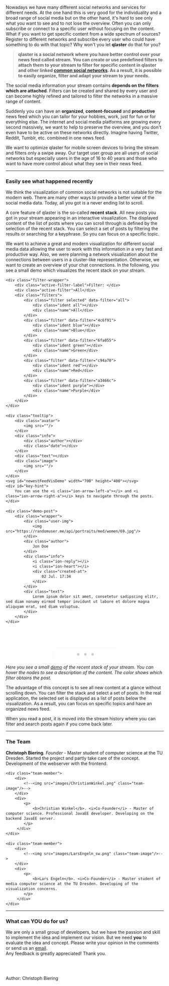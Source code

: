 
Nowadays we have many different social networks and services for different needs. At the one hand this is very good for the individuality and a broad range of social media but on the other hand, it's hard to see only what you want to see and to not lose the overview. Often you can only subscribe or connect to a specific user without focusing on the content. What if you want to get specific content from a wide spectrum of sources? Register to different networks and subscribe every user who could have something to do with that topic? Why won't you let **qlaster** do that for you?

> **qlaster is a social network where you have better control over your news feed called stream. You can create or use predefined filters to attach them to your stream to filter for specific content in qlaster and other linked <a href="#" data-tooltip="The usage is limited to the provided APIs">common social networks</a>. As a result, it is possible to easily organize, filter and adapt your stream to your needs.**

The social media information your stream contains **depends on the filters which are attached**. Filters can be created and shared by every user and can become highly refined and tailored to filter the networks in a massive range of content.

Suddenly you can have an **organized**, **content-focused** and **productive** news feed which you can tailor for your hobbies, work, just for fun or for everything else. The internet and social media platforms are growing every second massively, we want to help to preserve the overview, and you don't even have to be active on these networks directly. Imagine having Twitter, Reddit, Tumblr, etc. combined in one news feed.

We want to optimize qlaster for mobile screen devices to bring the stream and filters only a swipe away.
Our target user group are all users of social networks but especially users in the age of 16 to 40 years and  those who want to have more control about what they see in their news feed.

---

### Easily see what happened recently
<div id="startDemo"></div>

We think the visualization of common social networks is not suitable for the modern web. There are many other ways to provide a better view of the social media data. Today, all you got is a never ending list to scroll.

A core feature of qlaster is the so-called **recent stack**. All new posts you got in your stream appearing in an interactive visualization. The displayed content of the list of posts where you can scroll through is defined by the selection of the recent stack. You can select a set of posts by filtering the results or searching for a keyphrase. So you can focus on a specific topic.

We want to achieve a great and modern visualization for different social media data allowing the user to work with this information in a very fast and productive way. Also, we were planning a network visualization about the connections between users in a cluster-like representation. Otherwise, we want to create an overview of your chat connections.
In the following, you see a small demo which visualizes the recent stack on your stream.


<!-- aker, erste gleich aktiv -->

<div class="demo-wrapper">
    <!--<div class="action-sort">Sort</div>-->

    <div class="filter-wrapper">
        <div class="active-filter-label">Filter: </div>
        <div class="active-filter">All</div>
        <div class="filters">
            <div class="filter selected" data-filter="all">
                <div class="ident all"></div>
                <div class="name">All</div>
            </div>
            <div class="filter" data-filter="4c6f91">
                <div class="ident blue"></div>
                <div class="name">Blue</div>
            </div>
            <div class="filter" data-filter="6fa055">
                <div class="ident green"></div>
                <div class="name">Green</div>
            </div>
            <div class="filter" data-filter="c94a70">
                <div class="ident red"></div>
                <div class="name">Red</div>
            </div>
            <div class="filter" data-filter="a3466c">
                <div class="ident purple"></div>
                <div class="name">Purple</div>
            </div>
        </div>
    </div>

    <div class="tooltip">
        <div class="avatar">
            <img src=""/>
        </div>
        <div class="info">
            <div class="author"></div>
            <div class="date"></div>
        </div>
        <div class="text"></div>
        <div class="image">
            <img src=""/>
        </div>
    </div>
    <svg id="newestFeedVisDemo" width="700" height="400"></svg>
    <div id="key-hint">
        You can use the <i class="ion-arrow-left-a"></i> and <i class="ion-arrow-right-a"></i> keys to navigate through the posts.
    </div>

    <div class="demo-post">
        <div class="wrapper">
            <div class="user-img">
                <img src="https://randomuser.me/api/portraits/med/women/69.jpg"/>
            </div>
            <div class="author">
                Jon Doe
            </div>
            <div class="info">
                <i class="ion-reply"></i>
                <i class="ion-heart"></i>
                <div class="created-at">
                    02 Jul. 17:34
                </div>
            </div>
            <div class="text">
                Lorem ipsum dolor sit amet, consetetur sadipscing elitr, sed diam nonumy eirmod tempor invidunt ut labore et dolore magna aliquyam erat, sed diam voluptua.
            </div>
        </div>
    </div>
</div><br /><br /><br /><br />

<script src='js/jquery.min.js'>{newline}</script>
<script src='js/d3.min.js'>{newline}</script>
<script src='js/nodeGridDemo.js'>{newline}</script>
<script src='js/snippets/feedData.js'>{newline}</script>
<script src='js/snippets/newestFeedVisDemo2.js'>{newline}</script>

<div style="text-align:center;"><img src="images/dots.png"/></div>

_Here you see a small <a href="#" data-tooltip="The demo is to show the idea but isn't finished yet.">demo</a> of the recent stack of your stream. You can hover the nodes to see a description of the content. The color shows which filter obtains the post._

The advantage of this concept is to see all new content at a glance without scrolling down.
You can filter the stack and select a set of posts.
In the real application, the selected set is displayed as a list of posts below the visualization. As a result, you can focus on specific topics and have an organized news feed.

When you read a post, it is moved into the stream history where you can filter and search posts again if you come back later.

<!--### The features and what we have been planning to do

- Creating fully customizable stream to organize and control what you want to see
- Link your account to multiple networks like Twitter, Facebook etc. to get a wide spectrum of data
    - You can use the networks even if you are not directly active there
- Filters ...
- Having an optimal experience on small mobile devices due to space-filling visualizations
- Interactive visualizations for streams, chat, content sharing etc. to have a modern, productive and fast interface to interact with this information
- Connection to users with the help of email addresses even when they aren't on qlaster-->

<!--- An interactive cluster view where you can organize your friends, create events, share content in specific groups and sort and filter the content for what you want to see
- We want to create an interactive chat overview visualization to have a optimal chat view in realtime-->

---

### The Team

<div class="team-members">
    <div class="team-member">
        <div>
            <!--<img src="images/ava01_white.png" class="team-image"/>-->
        </div>
        <div>
            <p>
                <b>Christoph Biering</b>. <i>Founder</i> - Master student of computer science at the TU Dresden. Started the project and partly take care of the concept. Development of the webserver with the frontend.
            </p>
         </div>
    </div>

    <div class="team-member">
        <div>
            <!--<img src="images/ChristianWinkel.png" class="team-image"/>-->
        </div>
        <div>
            <p>
                <b>Christian Winkel</b>. <i>Co-Founder</i> - Master of computer science. Professional JavaEE developer. Developing on the backend JavaEE server.
            </p>
         </div>
    </div>

    <div class="team-member">
        <div>
            <!--<img src="images/LarsEngeln_sw.png" class="team-image"/>-->
        </div>
        <div>
            <p>
                <b>Lars Engeln</b>. <i>Co-Founder</i> - Master student of media computer science at the TU Dresden. Developing of the visualization concerns.
            </p>
         </div>
    </div>
</div>

---

### What can YOU do for us?
We are only a small group of developers, but we have the passion and skill to implement the idea and implement our vision.
But we need **you** to evaluate the idea and concept. Please write your opinion in the comments or send us an <a href="mailto:qlaster@protonmail.com">email</a>.<br />
Any feedback is greatly appreciated! Thank you.

<br /><br />
<div class="post-author">Author: Christoph Biering</div>
